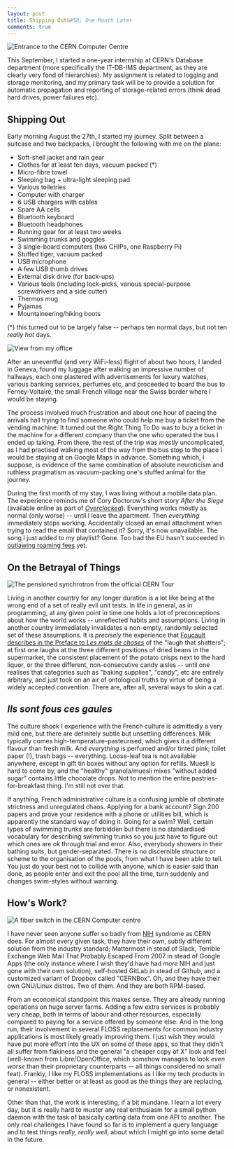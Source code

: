 ```yaml
---
layout: post
title: Shipping Out&#58; One Month Later
comments: true
---
```


![Entrance to the CERN Computer Centre](/resources/cern-computer-center.jpg)

This September, I started a one-year internship at CERN's Database
department (more specifically the IT-DB-IMS department, as they are
clearly very fond of hierarchies). My assignment is related to logging
and storage monitoring, and my primary task will be to provide a
solution for automatic propagation and reporting of storage-related
errors (think dead hard drives, power failures etc).

## Shipping Out

Early morning August the 27th, I started my journey. Split between a
suitcase and two backpacks, I brought the following with me on the plane:

- Soft-shell jacket and rain gear
- Clothes for at least ten days, vacuum packed (*)
- Micro-fibre towel
- Sleeping bag + ultra-light sleeping pad
- Various toiletries
- Computer with charger
- 6 USB chargers with cables
- Spare AA cells
- Bluetooth keyboard
- Bluetooth headphones
- Running gear for at least two weeks
- Swimming trunks and goggles
- 3 single-board computers (two CHIPs, one Raspberry Pi)
- Stuffed tiger, vacuum packed
- USB microphone
- A few USB thumb drives
- External disk drive (for back-ups)
- Various tools (including lock-picks, various special-purpose screwdrivers and a side cutter)
- Thermos mug
- Pyjamas
- Mountaineering/hiking boots

(*) this turned out to be largely false -- perhaps ten normal days, but
not ten _really hot_ days.

![View from my office](/resources/cern-computer-center-parking.jpg)

After an uneventful (and very WiFi-less) flight of about two hours, I
landed in Geneva, found my luggage after walking an impressive number of
hallways, each one plastered with advertisements for luxury watches,
various banking services, perfumes etc, and proceeded to board the bus
to Ferney-Voltaire, the small French village near the Swiss border where
I would be staying.

The process involved much frustration and about one hour of pacing the
arrivals hall trying to find someone who could help me buy a ticket from
the vending machine. It turned out the Right Thing To Do was to buy a
ticket in the machine for a different company than the one who operated
the bus I ended up taking. From there, the rest of the trip was _mostly_
uncomplicated, as I had practised walking most of the way from the bus
stop to the place I would be staying at on Google Maps in
advance. Something which, I suppose, is evidence of the same combination
of absolute neuroticism and ruthless pragmatism as vacuum-packing one's
stuffed animal for the journey.

During the first month of my stay, I was living without a mobile data
plan. The experience reminds me of Cory Doctorow's short story _After
the Siege_ (available online as part of
_[Overclocked](http://craphound.com/overclocked/download/)_). Everything
works mostly as normal (only worse) -- until I leave the
apartment. Then _everything_ immediately stops working. Accidentally
closed an email attachment when trying to read the email that contained
it? Sorry, it's now unavailable. The song I just added to my playlist?
Gone. Too bad the EU hasn't succeeded in
[outlawing roaming fees](https://en.wikipedia.org/wiki/European_Union_roaming_regulations)
yet.

## On the Betrayal of Things

![The pensioned synchrotron from the official CERN Tour](/resources/cern-synchrotron.jpg)

Living in another country for any longer duration is a lot like being at
the wrong end of a set of really evil unit tests. In life in general, as
in programming, at any given point in time one holds a lot of
preconceptions about how the world works -- unreflected habits and
assumptions. Living in another country immediately invalidates a
non-empty, randomly selected set of these assumptions. It is _precisely_
the experience that
[Foucault describes in the Preface to _Les mots de choses_](https://serendip.brynmawr.edu/sci_cult/evolit/s05/prefaceOrderFoucault.pdf#page=2)
of the "laugh that shatters"; at first one laughs at the three different
positions of dried beans in the supermarket, the consistent placement of
the potato crisps next to the hard liquor, or the three different,
non-consecutive candy aisles -- until one realises that categories such
as "baking supplies", "candy", etc are entirely arbitrary, and just took
on an air of ontological truths by virtue of being a widely accepted
convention. There are, after all, several ways to skin a cat.

## _Ils sont fous ces gaules_

The culture shock I experience with the French culture is admittedly a
very mild one, but there are definitely subtle but unsettling
differences. Milk typically comes high-temperature-pasteurised, which
gives it a different flavour than fresh milk. And _everything_ is
perfumed and/or tinted pink; toilet paper (!), trash bags --
everything. Loose-leaf tea is not available anywhere, except in gift tin
boxes without any option for refills. Muesli is hard to come by, and the
"healthy" granola/muesli mixes "without added sugar" contains little
chocolate drops. Not to mention the entire pastries-for-breakfast
thing. I'm still not over that.

If anything, French administrative culture is a confusing jumble of
obstinate strictness and unregulated chaos. Applying for a bank account?
Sign 200 papers and prove your residence with a phone or utilities bill,
which is apparently the standard way of doing it. Going for a swim?
Well, certain types of swimming trunks are forbidden but there is no
standardised vocabulary for describing swimming trunks so you just have
to figure out which ones are ok through trial and error. Also, everybody
showers in their bathing suits, but gender-separated. There is no
discernible structure or scheme to the organisation of the pools, from
what I have been able to tell. You just do your best not to collide
with anyone, which is easier said than done, as people enter and exit
the pool all the time, turn suddenly and changes swim-styles without
warning.

## How's Work?

![A fiber switch in the CERN Computer centre](/resources/cern-fiber-switch.jpg)

I have never seen anyone suffer so badly from
[NIH](https://en.wikipedia.org/wiki/Not_invented_here) syndrome as CERN
does. For almost every given task, they have their own, subtly different
solution from the industry standard; Mattermost in stead of Slack,
Terrible Exchange Web Mail That Probably Escaped From 2007 in stead of
Google Apps (the only instance where I wish they'd have had _more_ NIH
and just gone with their own solution), self-hosted GitLab in stead of
Github, and a customized variant of Dropbox called "CERNBox". Oh, and
they have their own GNU/Linux distros. Two of them. And they are both
RPM-based.

From an economical standpoint this makes sense. They are already running
operations on huge server farms. Adding a few extra services is probably
very cheap, both in terms of labour and other resources, especially
compared to paying for a service offered by someone else. And in the
long run, their involvement in several FLOSS replacements for common
industry applications is most likely greatly improving them. I just wish
they would have put more effort into the UX on some of these apps, so
that they didn't all suffer from flakiness and the general "a cheaper
copy of X" look and feel (well-known from Libre/OpenOffice, which
somehow manages to look _even worse_ than their proprietary counterparts
-- all things considered no small feat). Frankly, I like my FLOSS
implementations as I like my tech products in general -- either better
or at least as good as the things they are replacing, or nonexistent.

Other than that, the work is interesting, if a bit mundane. I learn a
lot every day, but it is really hard to muster any real enthusiasm for a
small python daemon with the task of basically carting data from one API
to another. The only real challenges I have found so far is to implement
a query language and to test things _really, really well_, about which I
might go into some detail in the future.
